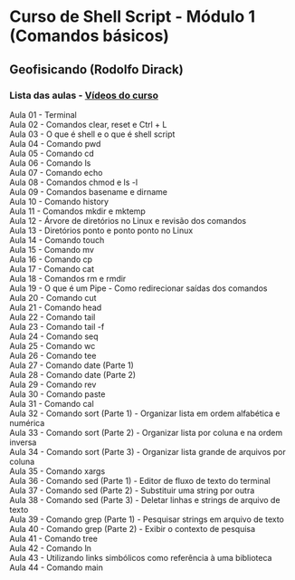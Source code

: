 # Curso de Shell Script - Módulo 1 (Comandos básicos)
## Geofisicando (Rodolfo Dirack)

### Lista das aulas - [Vídeos do curso](https://www.youtube.com/watch?v=HRRfgufskaw&list=PLLCFxfe9wkl-k0w-c_1i4sdZPUYt0Yc2P)

Aula 01 - Terminal  
Aula 02 - Comandos clear, reset e Ctrl + L  
Aula 03 - O que é shell e o que é shell script  
Aula 04 - Comando pwd  
Aula 05 - Comando cd  
Aula 06 - Comando ls  
Aula 07 - Comando echo  
Aula 08 - Comandos chmod e ls -l  
Aula 09 - Comandos basename e dirname  
Aula 10 - Comando history  
Aula 11 - Comandos mkdir e mktemp  
Aula 12 - Árvore de diretórios no Linux e revisão dos comandos  
Aula 13 - Diretórios ponto e ponto ponto no Linux  
Aula 14 - Comando touch  
Aula 15 - Comando mv  
Aula 16 - Comando cp  
Aula 17 - Comando cat  
Aula 18 - Comandos rm e rmdir  
Aula 19 - O que é um Pipe - Como redirecionar saídas dos comandos  
Aula 20 - Comando cut  
Aula 21 - Comando head  
Aula 22 - Comando tail  
Aula 23 - Comando tail -f  
Aula 24 - Comando seq  
Aula 25 - Comando wc  
Aula 26 - Comando tee  
Aula 27 - Comando date (Parte 1)  
Aula 28 - Comando date (Parte 2)  
Aula 29 - Comando rev  
Aula 30 - Comando paste  
Aula 31 - Comando cal  
Aula 32 - Comando sort (Parte 1) - Organizar lista em ordem alfabética e numérica  
Aula 33 - Comando sort (Parte 2) - Organizar lista por coluna e na ordem inversa  
Aula 34 - Comando sort (Parte 3) - Organizar lista grande de arquivos por coluna  
Aula 35 - Comando xargs  
Aula 36 - Comando sed (Parte 1) - Editor de fluxo de texto do terminal  
Aula 37 - Comando sed (Parte 2) - Substituir uma string por outra  
Aula 38 - Comando sed (Parte 3) - Deletar linhas e strings de arquivo de texto  
Aula 39 - Comando grep (Parte 1) - Pesquisar strings em arquivo de texto  
Aula 40 - Comando grep (Parte 2) - Exibir o contexto de pesquisa  
Aula 41 - Comando tree  
Aula 42 - Comando ln  
Aula 43 - Utilizando links simbólicos como referência à uma biblioteca  
Aula 44 - Comando main  